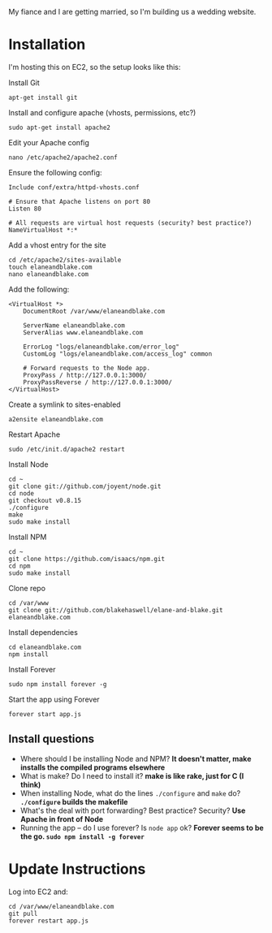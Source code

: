 My fiance and I are getting married, so I'm building us a wedding website.

Installation
============

I'm hosting this on EC2, so the setup looks like this:

Install Git

    apt-get install git

Install and configure apache (vhosts, permissions, etc?)

    sudo apt-get install apache2

Edit your Apache config

    nano /etc/apache2/apache2.conf

Ensure the following config:

    Include conf/extra/httpd-vhosts.conf
    
    # Ensure that Apache listens on port 80
    Listen 80
    
    # All requests are virtual host requests (security? best practice?)
    NameVirtualHost *:*

Add a vhost entry for the site

    cd /etc/apache2/sites-available
    touch elaneandblake.com
    nano elaneandblake.com

Add the following:

    <VirtualHost *>
        DocumentRoot /var/www/elaneandblake.com
        
        ServerName elaneandblake.com
        ServerAlias www.elaneandblake.com
        
        ErrorLog "logs/elaneandblake.com/error_log"
        CustomLog "logs/elaneandblake.com/access_log" common
        
        # Forward requests to the Node app.
        ProxyPass / http://127.0.0.1:3000/
        ProxyPassReverse / http://127.0.0.1:3000/
    </VirtualHost>

Create a symlink to sites-enabled

    a2ensite elaneandblake.com

Restart Apache

    sudo /etc/init.d/apache2 restart

Install Node

    cd ~
    git clone git://github.com/joyent/node.git
    cd node
    git checkout v0.8.15
    ./configure
    make
    sudo make install

Install NPM

    cd ~
    git clone https://github.com/isaacs/npm.git
    cd npm
    sudo make install

Clone repo

    cd /var/www
    git clone git://github.com/blakehaswell/elane-and-blake.git elaneandblake.com

Install dependencies

    cd elaneandblake.com
    npm install

Install Forever

    sudo npm install forever -g

Start the app using Forever

    forever start app.js

Install questions
-----------------

*   Where should I be installing Node and NPM? **It doesn't matter, make installs the compiled programs elsewhere**
*   What is make? Do I need to install it? **make is like rake, just for C (I think)**
*   When installing Node, what do the lines `./configure` and `make` do? **`./configure` builds the makefile**
*   What's the deal with port forwarding? Best practice? Security? **Use Apache in front of Node**
*   Running the app – do I use forever? Is `node app` ok? **Forever seems to be the go. `sudo npm install -g forever`**

Update Instructions
===================

Log into EC2 and:

    cd /var/www/elaneandblake.com
    git pull
    forever restart app.js